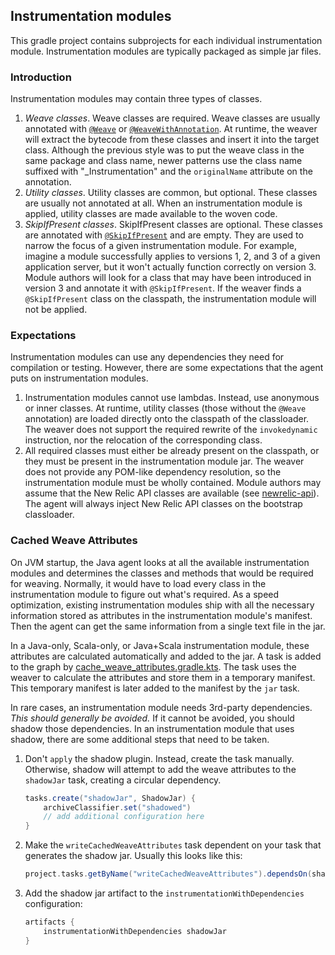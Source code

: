 ## Instrumentation modules

This gradle project contains subprojects for each individual instrumentation module. Instrumentation modules are typically packaged as simple jar files.

### Introduction

Instrumentation modules may contain three types of classes.

1. *Weave classes*. Weave classes are required. Weave classes are usually annotated with [`@Weave`](../newrelic-weaver-api/src/main/java/com/newrelic/api/agent/weaver/Weave.java) or [`@WeaveWithAnnotation`](../newrelic-weaver-api/src/main/java/com/newrelic/api/agent/weaver/WeaveWithAnnotation.java). At runtime, the weaver will extract the bytecode from these classes and insert it into the target class. Although the previous style was to put the weave class in the same package and class name, newer patterns use the class name suffixed with "_Instrumentation" and the `originalName` attribute on the annotation.
1. *Utility classes*. Utility classes are common, but optional. These classes are usually not annotated at all. When an instrumentation module is applied, utility classes are made available to the woven code.
1. *SkipIfPresent classes*. SkipIfPresent classes are optional. These classes are annotated with [`@SkipIfPresent`](../newrelic-weaver-api/src/main/java/com/newrelic/api/agent/weaver/SkipIfPresent.java) and are empty. They are used to narrow the focus of a given instrumentation module. For example, imagine a module successfully applies to versions 1, 2, and 3 of a given application server, but it won't actually function correctly on version 3. Module authors will look for a class that may have been introduced in version 3 and annotate it with `@SkipIfPresent`. If the weaver finds a `@SkipIfPresent` class on the classpath, the instrumentation module will not be applied.

### Expectations 

Instrumentation modules can use any dependencies they need for compilation or testing. However, there are some expectations that the agent puts on instrumentation modules.

1. Instrumentation modules cannot use lambdas. Instead, use anonymous or inner classes. At runtime, utility classes (those without the `@Weave` annotation) are loaded directly onto the classpath of the classloader. The weaver does not support the required rewrite of the `invokedynamic` instruction, nor the relocation of the corresponding class.
1. All required classes must either be already present on the classpath, or they must be present in the instrumentation module jar. The weaver does not provide any POM-like dependency resolution, so the instrumentation module must be wholly contained. Module authors may assume that the New Relic API classes are available (see [newrelic-api](../newrelic-api/src/main/java)). The agent will always inject New Relic API classes on the bootstrap classloader. 

### Cached Weave Attributes

On JVM startup, the Java agent looks at all the available instrumentation modules and determines the classes and methods that would be required for weaving. Normally, it would have to load every class in the instrumentation module to figure out what's required. As a speed optimization, existing instrumentation modules ship with all the necessary information stored as attributes in the instrumentation module's manifest. Then the agent can get the same information from a single text file in the jar.

In a Java-only, Scala-only, or Java+Scala instrumentation module, these attributes are calculated automatically and added to the jar. A task is added to the graph by [cache_weave_attributes.gradle.kts](../gradle/script/cache_weave_attributes.gradle.kts). The task uses the weaver to calculate the attributes and store them in a temporary manifest. This temporary manifest is later added to the manifest by the `jar` task. 

In rare cases, an instrumentation module needs 3rd-party dependencies. _This should generally be avoided._ If it cannot be avoided, you should shadow those dependencies. In an instrumentation module that uses shadow, there are some additional steps that need to be taken.

1. Don't `apply` the shadow plugin. Instead, create the task manually. Otherwise, shadow will attempt to add the weave attributes to the `shadowJar` task, creating a circular dependency.
   ```groovy
   tasks.create("shadowJar", ShadowJar) {
       archiveClassifier.set("shadowed")
       // add additional configuration here
   }
   ```
1. Make the `writeCachedWeaveAttributes` task dependent on your task that generates the shadow jar. Usually this looks like this:
   ```groovy
   project.tasks.getByName("writeCachedWeaveAttributes").dependsOn(shadowJar)
   ```
1. Add the shadow jar artifact to the `instrumentationWithDependencies` configuration:
   ```groovy
   artifacts {
       instrumentationWithDependencies shadowJar
   }
   ```
